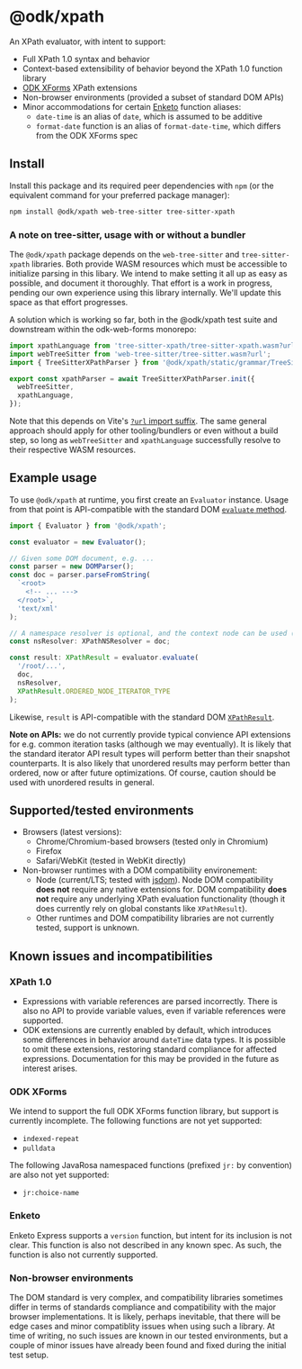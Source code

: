# @odk/xpath

An XPath evaluator, with intent to support:

- Full XPath 1.0 syntax and behavior
- Context-based extensibility of behavior beyond the XPath 1.0 function library
- [ODK XForms](https://getodk.github.io/xforms-spec/) XPath extensions
- Non-browser environments (provided a subset of standard DOM APIs)
- Minor accommodations for certain [Enketo](https://github.com/enketo/enketo/tree/main/packages/openrosa-xpath-evaluator) function aliases:
  - `date-time` is an alias of `date`, which is assumed to be additive
  - `format-date` function is an alias of `format-date-time`, which differs from the ODK XForms spec

## Install

Install this package and its required peer dependencies with `npm` (or the equivalent command for your preferred package manager):

```sh
npm install @odk/xpath web-tree-sitter tree-sitter-xpath
```

### A note on tree-sitter, usage with or without a bundler

The `@odk/xpath` package depends on the `web-tree-sitter` and `tree-sitter-xpath` libraries. Both provide WASM resources which must be accessible to initialize parsing in this libary. We intend to make setting it all up as easy as possible, and document it thoroughly. That effort is a work in progress, pending our own experience using this library internally. We'll update this space as that effort progresses.

A solution which is working so far, both in the @odk/xpath test suite and downstream within the odk-web-forms monorepo:

```ts
import xpathLanguage from 'tree-sitter-xpath/tree-sitter-xpath.wasm?url';
import webTreeSitter from 'web-tree-sitter/tree-sitter.wasm?url';
import { TreeSitterXPathParser } from '@odk/xpath/static/grammar/TreeSitterXPathParser.ts';

export const xpathParser = await TreeSitterXPathParser.init({
  webTreeSitter,
  xpathLanguage,
});
```

Note that this depends on Vite's [`?url` import suffix](https://vitejs.dev/guide/assets.html#explicit-url-imports). The same general approach should apply for other tooling/bundlers or even without a build step, so long as `webTreeSitter` and `xpathLanguage` successfully resolve to their respective WASM resources.

## Example usage

To use `@odk/xpath` at runtime, you first create an `Evaluator` instance. Usage from that point is API-compatible with the standard DOM [`evaluate` method](https://developer.mozilla.org/en-US/docs/Web/API/XPathEvaluator/evaluate).

```ts
import { Evaluator } from '@odk/xpath';

const evaluator = new Evaluator();

// Given some DOM document, e.g. ...
const parser = new DOMParser();
const doc = parser.parseFromString(
  `<root>
    <!-- ... --->
  </root>`,
  'text/xml'
);

// A namespace resolver is optional, and the context node can be used (which is the default)
const nsResolver: XPathNSResolver = doc;

const result: XPathResult = evaluator.evaluate(
  '/root/...',
  doc,
  nsResolver,
  XPathResult.ORDERED_NODE_ITERATOR_TYPE
);
```

Likewise, `result` is API-compatible with the standard DOM [`XPathResult`](https://developer.mozilla.org/en-US/docs/Web/API/XPathResult).

**Note on APIs:** we do not currently provide typical convience API extensions for e.g. common iteration tasks (although we may eventually). It is likely that the standard iterator API result types will perform better than their snapshot counterparts. It is also likely that unordered results may perform better than ordered, now or after future optimizations. Of course, caution should be used with unordered results in general.

## Supported/tested environments

- Browsers (latest versions):
  - Chrome/Chromium-based browsers (tested only in Chromium)
  - Firefox
  - Safari/WebKit (tested in WebKit directly)
- Non-browser runtimes with a DOM compatibility environement:
  - Node (current/LTS; tested with [jsdom](https://github.com/jsdom/jsdom)). Node DOM compatibility **does not** require any native extensions for. DOM compatibility **does not** require any underlying XPath evaluation functionality (though it does currently rely on global constants like `XPathResult`).
  - Other runtimes and DOM compatibility libraries are not currently tested, support is unknown.

## Known issues and incompatibilities

### XPath 1.0

- Expressions with variable references are parsed incorrectly. There is also no API to provide variable values, even if variable references were supported.
- ODK extensions are currently enabled by default, which introduces some differences in behavior around `dateTime` data types. It is possible to omit these extensions, restoring standard compliance for affected expressions. Documentation for this may be provided in the future as interest arises.

### ODK XForms

We intend to support the full ODK XForms function library, but support is currently incomplete. The following functions are not yet supported:

- `indexed-repeat`
- `pulldata`

The following JavaRosa namespaced functions (prefixed `jr:` by convention) are also not yet supported:

- `jr:choice-name`

### Enketo

Enketo Express supports a `version` function, but intent for its inclusion is not clear. This function is also not described in any known spec. As such, the function is also not currently supported.

### Non-browser environments

The DOM standard is very complex, and compatibility libraries sometimes differ in terms of standards compliance and compatibility with the major browser implementations. It is likely, perhaps inevitable, that there will be edge cases and minor compatiblity issues when using such a library. At time of writing, no such issues are known in our tested environments, but a couple of minor issues have already been found and fixed during the initial test setup.
